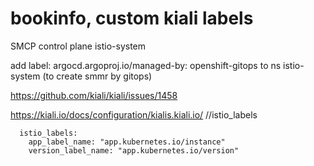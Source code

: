 # bookinfo, custom kiali labels
SMCP control plane istio-system 

add label: argocd.argoproj.io/managed-by: openshift-gitops to ns istio-system (to create smmr by gitops)

https://github.com/kiali/kiali/issues/1458

https://kiali.io/docs/configuration/kialis.kiali.io/   //istio_labels
```
  istio_labels:
    app_label_name: "app.kubernetes.io/instance"
    version_label_name: "app.kubernetes.io/version"
```
